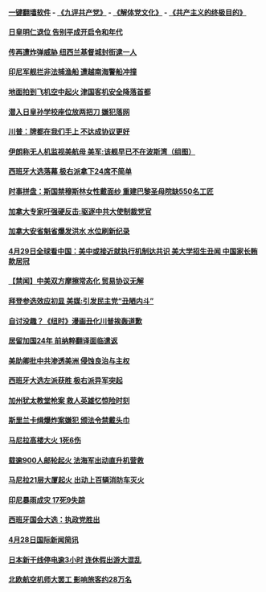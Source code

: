 #### [一键翻墙软件](https://github.com/gfw-breaker/nogfw/blob/master/README.md?t=04300938) -  [《九评共产党》](https://github.com/gfw-breaker/9ping.md?t=04300938) - [《解体党文化》](https://github.com/gfw-breaker/jtdwh.md?t=04300938) - [《共产主义的终极目的》](https://github.com/gfw-breaker/gczydzjmd.md?t=04300938)

#### [日皇明仁退位 告别平成开启令和年代](../pages/prog202/a102567875.md?t=04300938) 

#### [传再遭炸弹威胁 纽西兰基督城封街逮一人](../pages/prog202/a102567859.md?t=04300938) 

#### [印尼军舰拦非法捕渔船 遭越南海警船冲撞](../pages/prog202/a102567796.md?t=04300938) 

#### [地面拍到飞机空中起火 津国客机安全降落首都](../pages/prog202/a102567703.md?t=04300938) 

#### [潜入日皇孙学校座位放两把刀 嫌犯落网](../pages/prog202/a102567667.md?t=04300938) 

#### [川普：牌都在我们手上 不达成协议更好](../pages/prog202/a102567665.md?t=04300938) 


#### [伊朗称无人机监视美航母  美军:该舰早已不在波斯湾（组图）](../pages/prog202/a102567450.md?t=04300938) 

#### [西班牙大选落幕 极右派拿下24席不简单](../pages/prog202/a102567484.md?t=04300938) 

#### [时事拼盘：斯国禁穆斯林女性戴面纱 重建巴黎圣母院缺550名工匠](../pages/prog202/a102567448.md?t=04300938) 

#### [加拿大专家吁强硬反击:驱逐中共大使制裁党官](../pages/prog202/a102567427.md?t=04300938) 

#### [加拿大安省魁省爆发洪水 水位刷新纪录](../pages/prog202/a102567430.md?t=04300938) 

#### [4月29日全球看中国：美中或接近就执行机制达共识 美大学招生丑闻 中国家长贿款居冠](../pages/prog202/a102567414.md?t=04300938) 

#### [【禁闻】中美双方摩擦常态化 贸易协议无解](../pages/prog202/a102567377.md?t=04300938) 

#### [拜登参选效应初显 美媒:引发民主党“丑陋内斗”](../pages/prog202/a102567325.md?t=04300938) 

#### [自讨没趣？《纽时》漫画丑化川普挨轰道歉](../pages/prog202/a102567302.md?t=04300938) 

#### [居留加国24年 前纳粹翻译面临遣返](../pages/prog202/a102567346.md?t=04300938) 

#### [美助卿批中共渗透美洲 侵蚀良治与主权](../pages/prog202/a102567327.md?t=04300938) 


#### [西班牙大选左派获胜 极右派异军突起](../pages/prog202/a102567231.md?t=04300938) 

#### [加州犹太教堂枪案 救人英雄忆惊险时刻](../pages/prog202/a102567213.md?t=04300938) 

#### [斯里兰卡缉爆炸案嫌犯 颁法令禁戴头巾](../pages/prog202/a102567186.md?t=04300938) 

#### [马尼拉高楼大火 1死6伤](../pages/prog202/a102567140.md?t=04300938) 

#### [载逾900人邮轮起火 法海军出动直升机营救](../pages/prog202/a102567023.md?t=04300938) 

#### [马尼拉21层大厦起火 出动上百辆消防车灭火](../pages/prog202/a102566991.md?t=04300938) 

#### [印尼暴雨成灾 17死9失踪](../pages/prog202/a102566973.md?t=04300938) 

#### [西班牙国会大选：执政党胜出](../pages/prog202/a102566976.md?t=04300938) 

#### [4月28日国际新闻简讯](../pages/prog202/a102566909.md?t=04300938) 

#### [日本新干线停电逾3小时 连休假出游大混乱](../pages/prog202/a102566844.md?t=04300938) 

#### [北欧航空机师大罢工 影响旅客约28万名](../pages/prog202/a102566813.md?t=04300938) 


